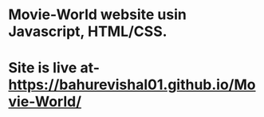 # Movie-World website usin Javascript, HTML/CSS.
# Site is live at- https://bahurevishal01.github.io/Movie-World/
